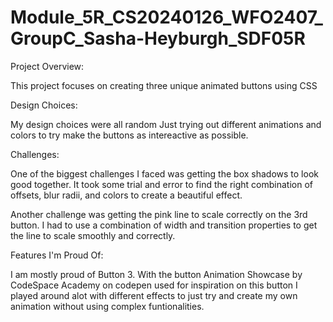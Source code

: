 # Module_5R_CS20240126_WFO2407_GroupC_Sasha-Heyburgh_SDF05R

Project Overview:

This project focuses on creating three unique animated buttons using CSS


Design Choices:

My design choices were all random Just trying out different animations and colors to try make the buttons as intereactive as possible.

Challenges:

One of the biggest challenges I faced was getting the box shadows to look good together. It took some trial and error to find the right combination of offsets, blur radii, and colors to create a beautiful effect.


Another challenge was getting the pink line to scale correctly on the 3rd button. I had to use a combination of width and transition properties to get the line to scale smoothly and correctly.

Features I'm Proud Of:

I am mostly proud of Button 3. With the button Animation Showcase by CodeSpace Academy on codepen used for inspiration on this button I played around alot with different effects to just try and create my own animation without using complex funtionalities.
